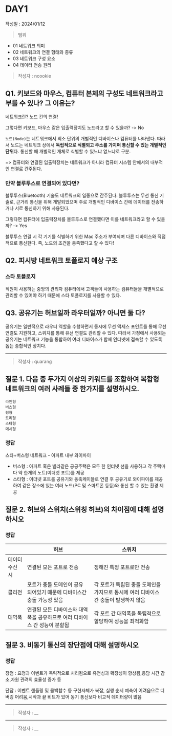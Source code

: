 # DAY1
작성일 : 2024/01/12

> 범위
- 01 네트워크 의미
- 02 네트워크의 연결 형태와 종류
- 03 네트워크 구성 요소
- 04 데이터 전송 원리

> 작성자 : ncookie

## Q1. 키보드와 마우스, 컴퓨터 본체의 구성도 네트워크라고 부를 수 있나? 그 이유는?

네트워크란? 노드 간의 연결!

그렇다면 키보드, 마우스 같은 입출력장치도 노드라고 할 수 있을까? -> No

`노드(Node)`는 네트워크에서 최소 단위의 개별적인 디바이스나 컴퓨터를 나타낸다. 따라서 노드는 네트워크 상에서 **독립적으로 식별되고 주소를 가지며 통신할 수 있는 개별적인 단위**다. 통신할 때 개별적인 개체로 식별할 수 있느냐 없느냐로 구분.

=> 컴퓨터와 연결된 입출력장치는 네트워크가 아니라 컴퓨터 시스템 안에서의 내부적인 연결로 간주된다.

### 만약 블루투스로 연결되어 있다면?

블루투스(Bluetooth) 기술도 네트워크의 일종으로 간주된다. 블루투스는 무선 통신 기술로, 근거리 통신을 위해 개발되었으며 주로 개별적인 디바이스 간에 데이터를 전송하거나 서로 통신하기 위해 사용된다.

그렇다면 컴퓨터에 입출력장치를 블루투스로 연결했다면 이를 네트워크라고 할 수 있을까? -> Yes

블루투스 연결 시 각 기기를 식별하기 위한 Mac 주소가 부여되며 다른 디바이스와 직접적으로 통신한다. 즉, 노드의 조건을 충족했다고 할 수 있다!

## Q2. 피시방 네트워크 토폴로지 예상 구조

### 스타 토폴로지

직원이 사용하는 중앙의 관리자 컴퓨터에서 고객들이 사용하는 컴퓨터들을 개별적으로 관리할 수 있어야 하기 때문에 스타 토폴로지를 사용할 수 있다.

## Q3. 공유기는 허브일까 라우터일까? 아니면 둘 다?

공유기는 일반적으로 라우터 역할을 수행하면서 동시에 무선 액세스 포인트를 통해 무선 연결도 지원하고, 스위치를 통해 유선 연결도 관리할 수 있다. 따라서 가정에서 사용되는 공유기는 네트워크 기능을 통합하여 여러 디바이스가 함께 인터넷에 접속할 수 있도록 돕는 종합적인 장치다.

---

> 작성자 : quarang

## 질문 1. 다음 중 두가지 이상의 키워드를 조합하여 복합형 네트워크의 여러 사례들 중 한가지를 설명하시오.
```
라인형
버스형
링형
트리형
스타형
메시형
```
### 정답
스타+버스형 네트워크 - 아파트 내부 와이파이

- 버스형 : 아파트 혹은 빌라같은 공공주택은 모두 한 인터넷 선을 사용하고 각 주택마다 약 한개의 노트(이더넷 포트)를 제공
- 스타형 : 이더넷 포트를 공유기와 동축케이블로 연결 후 공유기로 와이파이를 제공하여 같은 장소에 있는 여러 노드(PC 및 스마트폰 등등)와 통신 할 수 있는 환경 제공


## 질문 2. 허브와 스위치(스위칭 허브)의 차이점에 대해 설명하시오

### 정답
| |허브|스위치|
|---|---|---|
|데이터 수신 시|연결된 모든 포트로 전송|정해진 특정 포트로만 전송|
|콜리전|포트가 충돌 도메인이 공유 되어있기 때문에 디바이스간 충돌 가능성 있음|각 포트가 독립된 충돌 도메인을 가지므로 동시에 여러 디바이스 간 충돌이 발생하지 않음|
|대역폭|연결된 모든 디바이스와 대역폭을 공유하므로 여러 디바이스 간 성능이 분할됨|각 포트 간 대역폭을 독립적으로 할당하여 성능을 최적화함|

## 질문 3. 비동기 통신의 장단점에 대해 설명하시오

### 정답

장점 : 요청과 이벤트가 독릭적으로 처리됨으로 유연성과 확장성이 향상됨,응담 시간 감소,자원 관려의 효율성 증가 등

단잠 : 이벤트 핸들링 및 콜백함수 등 구현자체가 복잡, 실행 순서 예측이 어려움으로 디버깅 어려움,시작과 끝 비트가 있어 동기 통신보다 비교적 데이터량이 많음

---

> 작성자 : __

---

> 작성자 : __

